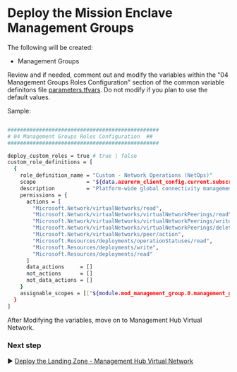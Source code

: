 # Deploy the Mission Enclave Management Groups

The following will be created:

* Management Groups

Review and if needed, comment out and modify the variables within the "04 Management Groups Roles Configuration" section of the common variable definitons file [parameters.tfvars](./tfvars/parameters.tfvars). Do not modify if you plan to use the default values.

Sample:

```bash

################################################
# 04 Management Groups Roles Configuration  ##
################################################

deploy_custom_roles = true # true | false
custom_role_definitions = [
  {
    role_definition_name = "Custom - Network Operations (NetOps)"
    scope                = "${data.azurerm_client_config.current.subscription_id}" ## This setting is optional. (If not defined current subscription ID is used).
    description          = "Platform-wide global connectivity management: virtual networks, UDRs, NSGs, NVAs, VPN, Azure ExpressRoute, and others."
    permissions = {
      actions = [
        "Microsoft.Network/virtualNetworks/read",
        "Microsoft.Network/virtualNetworks/virtualNetworkPeerings/read",
        "Microsoft.Network/virtualNetworks/virtualNetworkPeerings/write",
        "Microsoft.Network/virtualNetworks/virtualNetworkPeerings/delete",
        "Microsoft.Network/virtualNetworks/peer/action",
        "Microsoft.Resources/deployments/operationStatuses/read",
        "Microsoft.Resources/deployments/write",
        "Microsoft.Resources/deployments/read"
      ]
      data_actions     = []
      not_actions      = []
      not_data_actions = []
    }
    assignable_scopes = [["${module.mod_management_group.0.management_groups["/providers/Microsoft.Management/managementGroups/platforms"].id}"]] ## This setting is optional. (If not defined current subscription ID is used).
  }
]

```

After Modifying the variables, move on to Management Hub Virtual Network.

### Next step

:arrow_forward: [Deploy the Landing Zone - Management Hub Virtual Network](./05-Landing-Zone-Hub-Network.md)
